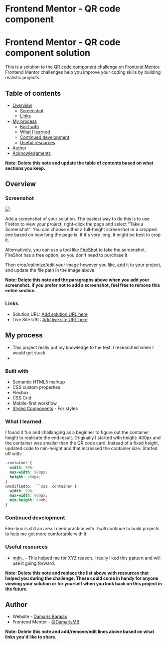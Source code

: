 # Frontend Mentor - QR code component

# Frontend Mentor - QR code component solution

This is a solution to the [QR code component challenge on Frontend Mentor](https://www.frontendmentor.io/challenges/qr-code-component-iux_sIO_H). Frontend Mentor challenges help you improve your coding skills by building realistic projects.

## Table of contents

- [Overview](#overview)
  - [Screenshot](#screenshot)
  - [Links](#links)
- [My process](#my-process)
  - [Built with](#built-with)
  - [What I learned](#what-i-learned)
  - [Continued development](#continued-development)
  - [Useful resources](#useful-resources)
- [Author](#author)
- [Acknowledgments](#acknowledgments)

**Note: Delete this note and update the table of contents based on what sections you keep.**

## Overview

### Screenshot

![](./screenshot.jpg)

Add a screenshot of your solution. The easiest way to do this is to use Firefox to view your project, right-click the page and select "Take a Screenshot". You can choose either a full-height screenshot or a cropped one based on how long the page is. If it's very long, it might be best to crop it.

Alternatively, you can use a tool like [FireShot](https://getfireshot.com/) to take the screenshot. FireShot has a free option, so you don't need to purchase it.

Then crop/optimize/edit your image however you like, add it to your project, and update the file path in the image above.

**Note: Delete this note and the paragraphs above when you add your screenshot. If you prefer not to add a screenshot, feel free to remove this entire section.**

### Links

- Solution URL: [Add solution URL here](https://your-solution-url.com)
- Live Site URL: [Add live site URL here](https://your-live-site-url.com)

## My process

- This project really put my knowledge to the test. I researched when I would get stuck.
-

### Built with

- Semantic HTML5 markup
- CSS custom properties
- Flexbox
- CSS Grid
- Mobile-first workflow
- [Styled Components](https://styled-components.com/) - For styles

### What I learned

I found it fun and challanging as a beginner to figure out the container height to replicate the end result. Originally I started with height: 400px and the container was smaller than the QR code card. Instead of a fixed height, updated code to min-height and that increased the container size.
Started off with:

````css
.container {
  width: 90%;
  max-width: 900px;
  height: 400px;
}
&modifiedto: ```css .container {
  width: 90%;
  max-width: 900px;
  min-height: 60vh;
}
````

### Continued development

Flex-box is still an area I need practice with. I will continue to build projects to help me get more comfortable with it.

### Useful resources

- [ mdn\_ ](https://developer.mozilla.org/en-US/) - This helped me for XYZ reason. I really liked this pattern and will use it going forward.


**Note: Delete this note and replace the list above with resources that helped you during the challenge. These could come in handy for anyone viewing your solution or for yourself when you look back on this project in the future.**

## Author

- Website - [Damaris Barajas](https://www.your-site.com)
- Frontend Mentor - [@DamarisMB](https://www.frontendmentor.io/profile/DamarisMB)

**Note: Delete this note and add/remove/edit lines above based on what links you'd like to share.**
